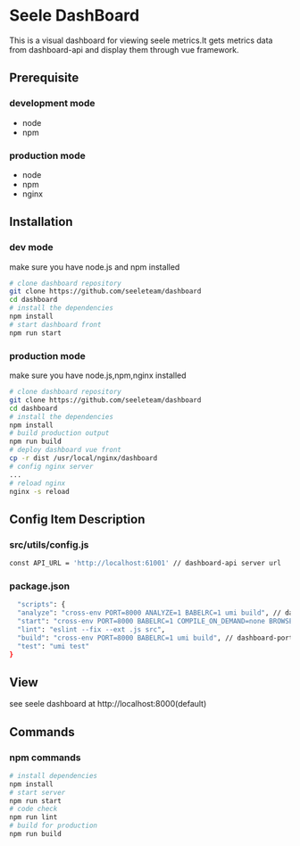 # Seele DashBoard

This is a visual dashboard for viewing seele metrics.It gets metrics data from dashboard-api and display them through vue framework.

## Prerequisite
### development mode
* node
* npm
### production mode
* node
* npm
* nginx

## Installation
### dev mode
make sure you have node.js and npm installed
``` bash
# clone dashboard repository
git clone https://github.com/seeleteam/dashboard
cd dashboard
# install the dependencies
npm install
# start dashboard front
npm run start
```

### production mode
make sure you have node.js,npm,nginx installed
``` bash
# clone dashboard repository
git clone https://github.com/seeleteam/dashboard
cd dashboard
# install the dependencies
npm install
# build production output
npm run build
# deploy dashboard vue front
cp -r dist /usr/local/nginx/dashboard
# config nginx server
...
# reload nginx
nginx -s reload
```

## Config Item Description
### src/utils/config.js
``` bash
const API_URL = 'http://localhost:61001' // dashboard-api server url
```
### package.json
``` bash
  "scripts": {
  "analyze": "cross-env PORT=8000 ANALYZE=1 BABELRC=1 umi build", // dashboard-port: PORT=8000
  "start": "cross-env PORT=8000 BABELRC=1 COMPILE_ON_DEMAND=none BROWSER=none HOST=0.0.0.0 umi dev", // dashboard-port: PORT=8000
  "lint": "eslint --fix --ext .js src",
  "build": "cross-env PORT=8000 BABELRC=1 umi build", // dashboard-port: PORT=8000
  "test": "umi test"
}
```
## View
see seele dashboard at http://localhost:8000(default)

## Commands
### npm commands
``` bash
# install dependencies
npm install
# start server
npm run start  
# code check
npm run lint
# build for production
npm run build
```